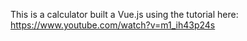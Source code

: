 This is a calculator built a Vue.js using the tutorial here: https://www.youtube.com/watch?v=m1_ih43p24s
